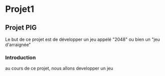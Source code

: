 # Projet1
## Projet PIG
Le but de ce projet est de développer un jeu appelé "2048" ou bien un "jeu d'arraignée"
### Introduction
au cours de ce projet, nous allons developper un jeu
